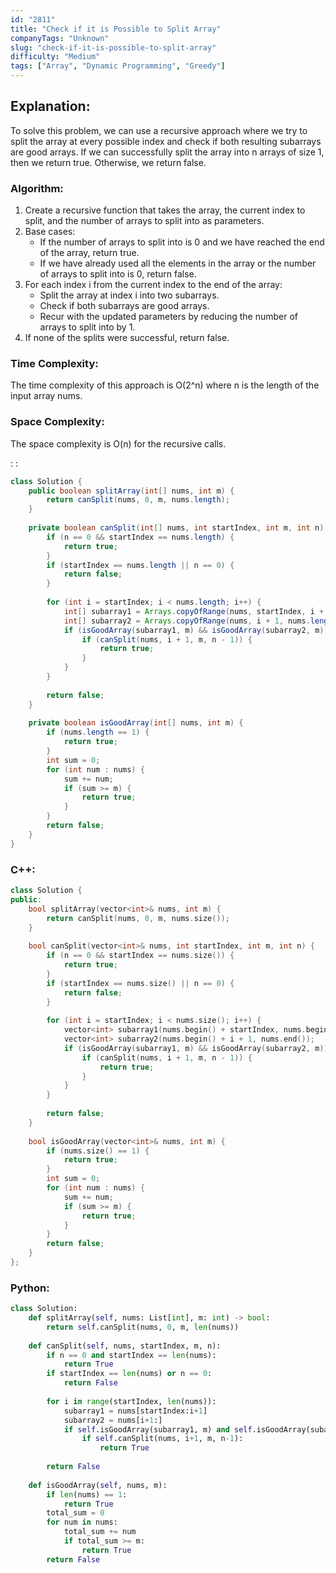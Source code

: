```yaml
---
id: "2811"
title: "Check if it is Possible to Split Array"
companyTags: "Unknown"
slug: "check-if-it-is-possible-to-split-array"
difficulty: "Medium"
tags: ["Array", "Dynamic Programming", "Greedy"]
---
```


## Explanation:
To solve this problem, we can use a recursive approach where we try to split the array at every possible index and check if both resulting subarrays are good arrays. If we can successfully split the array into n arrays of size 1, then we return true. Otherwise, we return false.

### Algorithm:
1. Create a recursive function that takes the array, the current index to split, and the number of arrays to split into as parameters.
2. Base cases:
   - If the number of arrays to split into is 0 and we have reached the end of the array, return true.
   - If we have already used all the elements in the array or the number of arrays to split into is 0, return false.
3. For each index i from the current index to the end of the array:
   - Split the array at index i into two subarrays.
   - Check if both subarrays are good arrays.
   - Recur with the updated parameters by reducing the number of arrays to split into by 1.
4. If none of the splits were successful, return false.

### Time Complexity:
The time complexity of this approach is O(2^n) where n is the length of the input array nums.

### Space Complexity:
The space complexity is O(n) for the recursive calls.

:
:
```java
class Solution {
    public boolean splitArray(int[] nums, int m) {
        return canSplit(nums, 0, m, nums.length);
    }
    
    private boolean canSplit(int[] nums, int startIndex, int m, int n) {
        if (n == 0 && startIndex == nums.length) {
            return true;
        }
        if (startIndex == nums.length || n == 0) {
            return false;
        }
        
        for (int i = startIndex; i < nums.length; i++) {
            int[] subarray1 = Arrays.copyOfRange(nums, startIndex, i + 1);
            int[] subarray2 = Arrays.copyOfRange(nums, i + 1, nums.length);
            if (isGoodArray(subarray1, m) && isGoodArray(subarray2, m)) {
                if (canSplit(nums, i + 1, m, n - 1)) {
                    return true;
                }
            }
        }
        
        return false;
    }
    
    private boolean isGoodArray(int[] nums, int m) {
        if (nums.length == 1) {
            return true;
        }
        int sum = 0;
        for (int num : nums) {
            sum += num;
            if (sum >= m) {
                return true;
            }
        }
        return false;
    }
}
```

### C++:
```cpp
class Solution {
public:
    bool splitArray(vector<int>& nums, int m) {
        return canSplit(nums, 0, m, nums.size());
    }
    
    bool canSplit(vector<int>& nums, int startIndex, int m, int n) {
        if (n == 0 && startIndex == nums.size()) {
            return true;
        }
        if (startIndex == nums.size() || n == 0) {
            return false;
        }
        
        for (int i = startIndex; i < nums.size(); i++) {
            vector<int> subarray1(nums.begin() + startIndex, nums.begin() + i + 1);
            vector<int> subarray2(nums.begin() + i + 1, nums.end());
            if (isGoodArray(subarray1, m) && isGoodArray(subarray2, m)) {
                if (canSplit(nums, i + 1, m, n - 1)) {
                    return true;
                }
            }
        }
        
        return false;
    }
    
    bool isGoodArray(vector<int>& nums, int m) {
        if (nums.size() == 1) {
            return true;
        }
        int sum = 0;
        for (int num : nums) {
            sum += num;
            if (sum >= m) {
                return true;
            }
        }
        return false;
    }
};
```

### Python:
```python
class Solution:
    def splitArray(self, nums: List[int], m: int) -> bool:
        return self.canSplit(nums, 0, m, len(nums))
    
    def canSplit(self, nums, startIndex, m, n):
        if n == 0 and startIndex == len(nums):
            return True
        if startIndex == len(nums) or n == 0:
            return False
        
        for i in range(startIndex, len(nums)):
            subarray1 = nums[startIndex:i+1]
            subarray2 = nums[i+1:]
            if self.isGoodArray(subarray1, m) and self.isGoodArray(subarray2, m):
                if self.canSplit(nums, i+1, m, n-1):
                    return True
        
        return False
    
    def isGoodArray(self, nums, m):
        if len(nums) == 1:
            return True
        total_sum = 0
        for num in nums:
            total_sum += num
            if total_sum >= m:
                return True
        return False
```